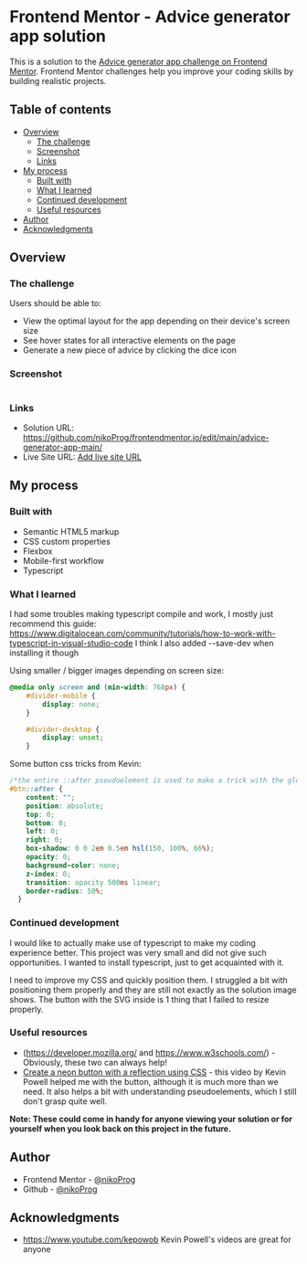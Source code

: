 # Frontend Mentor - Advice generator app solution

This is a solution to the [Advice generator app challenge on Frontend Mentor](https://www.frontendmentor.io/challenges/advice-generator-app-QdUG-13db). Frontend Mentor challenges help you improve your coding skills by building realistic projects.

## Table of contents

- [Overview](#overview)
  - [The challenge](#the-challenge)
  - [Screenshot](#screenshot)
  - [Links](#links)
- [My process](#my-process)
  - [Built with](#built-with)
  - [What I learned](#what-i-learned)
  - [Continued development](#continued-development)
  - [Useful resources](#useful-resources)
- [Author](#author)
- [Acknowledgments](#acknowledgments)

## Overview

### The challenge

Users should be able to:

- View the optimal layout for the app depending on their device's screen size
- See hover states for all interactive elements on the page
- Generate a new piece of advice by clicking the dice icon

### Screenshot

[![]()](./Screenshot.png)

### Links

- Solution URL: https://github.com/nikoProg/frontendmentor.io/edit/main/advice-generator-app-main/
- Live Site URL: [Add live site URL](https://your-live-site-url.com)

## My process

### Built with

- Semantic HTML5 markup
- CSS custom properties
- Flexbox
- Mobile-first workflow
- Typescript 

### What I learned

I had some troubles making typescript compile and work, I mostly just recommend this guide:
https://www.digitalocean.com/community/tutorials/how-to-work-with-typescript-in-visual-studio-code
I think I also added --save-dev when installing it though

Using smaller / bigger images depending on screen size:
```css
@media only screen and (min-width: 768px) {
    #divider-mobile {
        display: none;
    }

    #divider-desktop {
        display: unset;
    }
```

Some button css tricks from Kevin:
```css
/*the entire ::after pseudoelement is used to make a trick with the glowy button transition*/
#btn::after {
    content: "";
    position: absolute;
    top: 0;
    bottom: 0;
    left: 0;
    right: 0;
    box-shadow: 0 0 2em 0.5em hsl(150, 100%, 66%);
    opacity: 0;
    background-color: none;
    z-index: 0; 
    transition: opacity 500ms linear;
    border-radius: 50%;
  }
```

### Continued development

I would like to actually make use of typescript to make my coding experience better. This project was very small and did not give such opportunities. I wanted to install typescript, just to get acquainted with it.

I need to improve my CSS and quickly position them. I struggled a bit with positioning them properly and they are still not exactly as the solution image shows. The button with the SVG inside is 1 thing that I failed to resize properly.

### Useful resources

- (https://developer.mozilla.org/ and https://www.w3schools.com/) - Obviously, these two can always help! 
- [Create a neon button with a reflection using CSS](https://www.youtube.com/watch?v=6xNcXwC6ikQ) - this video by Kevin Powell helped me with the button, although it is much more than we need. It also helps a bit with understanding pseudoelements, which I still don't grasp quite well.

**Note: These could come in handy for anyone viewing your solution or for yourself when you look back on this project in the future.**

## Author

- Frontend Mentor - [@nikoProg](https://www.frontendmentor.io/profile/nikoProg)
- Github - [@nikoProg](https://github.com/nikoProg)

## Acknowledgments
- https://www.youtube.com/kepowob
Kevin Powell's videos are great for anyone
